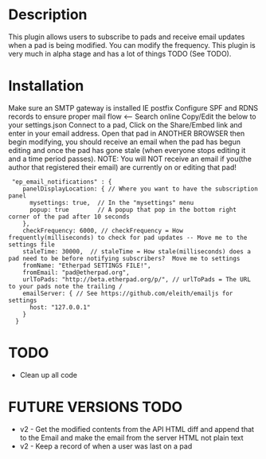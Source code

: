 # Description
This plugin allows users to subscribe to pads and receive email updates when a pad is being modified.  You can modify the frequency.  This plugin is very much in alpha stage and has a lot of things TODO (See TODO).

# Installation
Make sure an SMTP gateway is installed IE postfix
Configure SPF and RDNS records to ensure proper mail flow <-- Search online
Copy/Edit the below to your settings.json
Connect to a pad, Click on the Share/Embed link and enter in your email address.
Open that pad in ANOTHER BROWSER then begin modifying, you should receive an email when the pad has begun editing and once the pad has gone stale (when everyone stops editing it and a time period passes).
NOTE: You will NOT receive an email if you(the author that registered their email) are currently on or editing that pad!

```
 "ep_email_notifications" : {
    panelDisplayLocation: { // Where you want to have the subscription panel
      mysettings: true,  // In the "mysettings" menu
      popup: true        // A popup that pop in the bottom right corner of the pad after 10 seconds
    },
    checkFrequency: 6000, // checkFrequency = How frequently(milliseconds) to check for pad updates -- Move me to the settings file
    staleTime: 30000,  // staleTime = How stale(milliseconds) does a pad need to be before notifying subscribers?  Move me to settings
    fromName: "Etherpad SETTINGS FILE!",
    fromEmail: "pad@etherpad.org",
    urlToPads: "http://beta.etherpad.org/p/", // urlToPads = The URL to your pads note the trailing /
    emailServer: { // See https://github.com/eleith/emailjs for settings
      host: "127.0.0.1"
    }
  }
```

# TODO
* Clean up all code

# FUTURE VERSIONS TODO
* v2 - Get the modified contents from the API HTML diff and append that to the Email and make the email from the server HTML not plain text
* v2 - Keep a record of when a user was last on a pad
